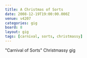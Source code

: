 ```yaml
---
title: A Christmas of Sorts
date: 2008-12-19T19:00:00.000Z
venue: v4207
categories: gig
board: 8
layout: gig
tags: [carnival, sorts, christmassy]
---
```

"Carnival of Sorts" Christmassy gig